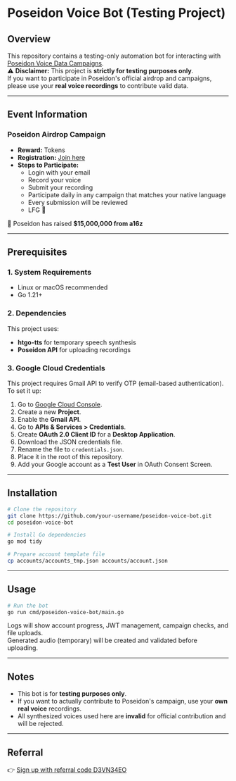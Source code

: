 # Poseidon Voice Bot (Testing Project)

## Overview
This repository contains a testing-only automation bot for interacting with [Poseidon Voice Data Campaigns](https://app.psdn.ai/).  
⚠️ **Disclaimer:** This project is **strictly for testing purposes only**.  
If you want to participate in Poseidon's official airdrop and campaigns, please use your **real voice recordings** to contribute valid data.  

---

## Event Information
### Poseidon Airdrop Campaign
- **Reward:** Tokens  
- **Registration:** [Join here](https://app.psdn.ai/login?ref=D3VN34EO)  
- **Steps to Participate:**
  - Login with your email  
  - Record your voice  
  - Submit your recording  
  - Participate daily in any campaign that matches your native language  
  - Every submission will be reviewed  
  - LFG 🚀  

📌 Poseidon has raised **$15,000,000 from a16z**  

---

## Prerequisites

### 1. System Requirements
- Linux or macOS recommended  
- Go 1.21+  

### 2. Dependencies
This project uses:  
- **htgo-tts** for temporary speech synthesis  
- **Poseidon API** for uploading recordings  

### 3. Google Cloud Credentials
This project requires Gmail API to verify OTP (email-based authentication).  
To set it up:  

1. Go to [Google Cloud Console](https://console.cloud.google.com/).  
2. Create a new **Project**.  
3. Enable the **Gmail API**.  
4. Go to **APIs & Services > Credentials**.  
5. Create **OAuth 2.0 Client ID** for a **Desktop Application**.  
6. Download the JSON credentials file.  
7. Rename the file to `credentials.json`.  
8. Place it in the root of this repository.  
9. Add your Google account as a **Test User** in OAuth Consent Screen.  

---

## Installation

```bash
# Clone the repository
git clone https://github.com/your-username/poseidon-voice-bot.git
cd poseidon-voice-bot

# Install Go dependencies
go mod tidy

# Prepare account template file
cp accounts/accounts_tmp.json accounts/account.json
```

---

## Usage

```bash
# Run the bot
go run cmd/poseidon-voice-bot/main.go
```

Logs will show account progress, JWT management, campaign checks, and file uploads.  
Generated audio (temporary) will be created and validated before uploading.  

---

## Notes
- This bot is for **testing purposes only**.  
- If you want to actually contribute to Poseidon's campaign, use your **own real voice** recordings.  
- All synthesized voices used here are **invalid** for official contribution and will be rejected.  

---

## Referral
👉 [Sign up with referral code D3VN34EO](https://app.psdn.ai/login?ref=D3VN34EO)
